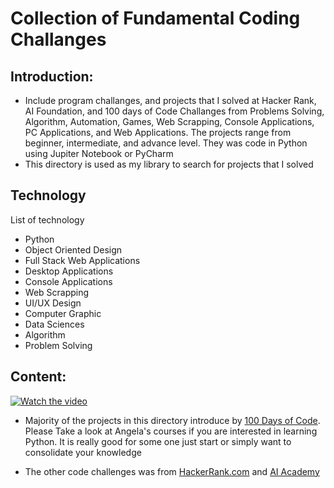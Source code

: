 # Collection of Fundamental Coding Challanges
 
## Introduction:
- Include program challanges, and projects that I solved at Hacker Rank, AI Foundation, and 100 days of Code Challanges from Problems Solving, Algorithm, Automation, Games, Web Scrapping, Console Applications, PC Applications, and Web Applications. The projects range from beginner, intermediate, and advance level. They was code in Python using Jupiter Notebook or PyCharm
- This directory is used as my library to search for projects that I solved

## Technology
List of technology
- Python 
- Object Oriented Design
- Full Stack Web Applications
- Desktop Applications
- Console Applications
- Web Scrapping
- UI/UX Design
- Computer Graphic
- Data Sciences
- Algorithm
- Problem Solving

## Content:

[![Watch the video](https://github.com/jackyhuynh/collection_of_python_fundamental_exercises/blob/main/images/Angela.JPG)](https://100daysofpython.dev/)
- Majority of the projects in this directory introduce by [100 Days of Code](https://www.udemy.com/course/100-days-of-code/). Please Take a look at Angela's courses if you are interested in learning Python. It is really good for some one just start or simply want to consolidate your knowledge

- The other code challenges was from [HackerRank.com](https://www.hackerrank.com/) and [AI Academy](https://ai-academy.com/)